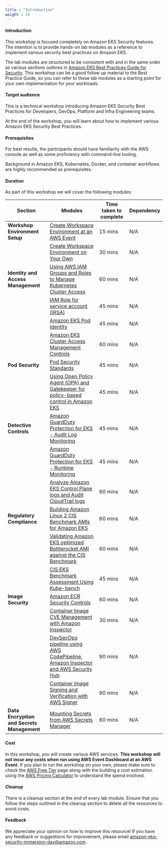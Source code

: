 ```yaml
---
title : "Introduction"
weight : 10
---
```


#### Introduction

This workshop is focused completely on Amazon EKS Security features. The intention is to provide hands-on 
lab modules as a reference to implement various security best practices on Amazon EKS.

The lab modules are structured to be consistent with and in the same order as various sections outlines in [Amazon EKS Best Practices Guide for Security](https://aws.github.io/aws-eks-best-practices/security/docs/). This workshop can be a good follow up material to the Best Practice Guide, so you can refer to these lab modules as a starting point for your own implementation for your workloads.

#### Target audience

This is a technical workshop introducing Amazon EKS Security Best Practices for Developers, DevOps, Platform and Infra Engineering teams.

At the end of the workshop, you will learn about how to implement various Amazon EKS Security Best Practices.

#### Prerequisites

For best results, the participants should have familiarity with the AWS console as well as some proficiency with command-line tooling.

Background in Amazon EKS, Kubernetes, Docker, and container workflows are highly recommended as prerequisites.

#### Duration

As part of this workshop we will cover the following modules:

| Section | Modules | Time taken to complete | Dependency |
| --- | --- | --- | --- |
| **Workshop Environment Setup**| [Create Workspace Environment at an AWS Event](/1-create-workspace-environment/1-awsevent) | 15 mins | N/A |
| | [Create Workspace Environment on Your Own](/1-create-workspace-environment/2-onown) | 30 mins | N/A |
| **Identity and Access Management**| [Using AWS IAM Groups and Roles to Manage Kubernetes Cluster Access](/2-identity-and-access-management/1-iam-groups-roles-to-manage-eks-access) | 60 mins | N/A |
| | [IAM Role for service account (IRSA)](/2-identity-and-access-management/2-irsa) | 45 mins | N/A |
| | [Amazon EKS Pod Identity](/2-identity-and-access-management/3-eks-pod-identity) | 45 mins | N/A |
| | [Amazon EKS Cluster Access Management Controls](/2-identity-and-access-management/4-eks-cluster-iam-access-management) | 60 mins | N/A |
| **Pod Security**| [Pod Security Standards](/3-pod-security/1-psa-pss) | 45 mins | N/A |
| | [Using Open Policy Agent (OPA) and Gatekeeper for policy-based control in Amazon EKS](/3-pod-security/2-opa) | 45 mins | N/A |
| **Detective Controls** | [Amazon GuardDuty Protection for EKS - Audit Log Monitoring](/5-detective-controls/1-guardDuty-protection-for-eks/eks-audit-logs) | 45 mins | N/A |
| | [Amazon GuardDuty Protection for EKS - Runtime Monitoring](/5-detective-controls/1-guardDuty-protection-for-eks/eks-runtime) | 45 mins | N/A |
| | [Analyze Amazon EKS Control Plane logs and Audit CloudTrail logs](/5-detective-controls/2-analyze-controlplane-cloudtrail-logs) | 60 mins | N/A |
| **Regulatory Compliance**| [Building Amazon Linux 2 CIS Benchmark AMIs for Amazon EKS](/10-regulatory-compliance/cis-al2-eks/) | 60 mins | N/A |
|| [Validating Amazon EKS optimized Bottlerocket AMI against the CIS Benchmark](/10-regulatory-compliance/cis-bottlerocket-eks/) | 60 mins | N/A |
|  | [CIS EKS Benchmark Assessment Using Kube-bench](/10-regulatory-compliance/kube-bench/) | 45 mins | N/A |
| **Image Security** | [Amazon ECR Security Controls](/12-image-security/1-amazon-ecr-security-controls/) | 60 mins | N/A |
| | [Container Image CVE Management with Amazon Inspector](/12-image-security/2-manage-image-cve-with-inspector/) | 30 mins | N/A |
| | [DevSecOps pipeline using AWS CodePipeline,  Amazon Inspector and AWS Security Hub](/12-image-security/3-devsecops-pipeline/) | 90 mins | N/A |
| | [Container Image Signing and Verification with AWS Signer](/12-image-security/4-image-signing-with-aws-signer/) | 90 mins | N/A |
| **Data Encryption and Secrets Management** | [Mounting Secrets from AWS Secrets Manager](/13-data-encryption-and-secret-management/1-mounting-secrets-from-aws-secrets-manager/) | 60 mins | N/A |


#### Cost

In this workshop, you will create various AWS services. **This workshop will not incur any costs when run using AWS Event Dashboard at an AWS Event**. If you plan to run the workshop on your own, please make sure to check the [AWS Free Tier](https://aws.amazon.com/free/) page along with the building a cost estimation using the [AWS Pricing Calculator](https://calculator.aws/#/) to understand the spend involved.

#### Cleanup

There is a cleanup section at the end of every lab module. Ensure that you follow the steps outlined in the cleanup section to delete all the resources to avoid costs.

#### Feedback

We appreciate your opinion on how to improve this resource! If you have any feedback or suggestions for improvement, please email [amazon-eks-security-immersion-day@amazon.com](mailto:amazon-eks-security-immersion-day@amazon.com)
.
